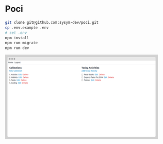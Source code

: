 # Poci

```bash
git clone git@github.com:sysym-dev/poci.git
cp .env.example .env
# set .env
npm install
npm run migrate
npm run dev
```

![screenshot](screenshot.png)
